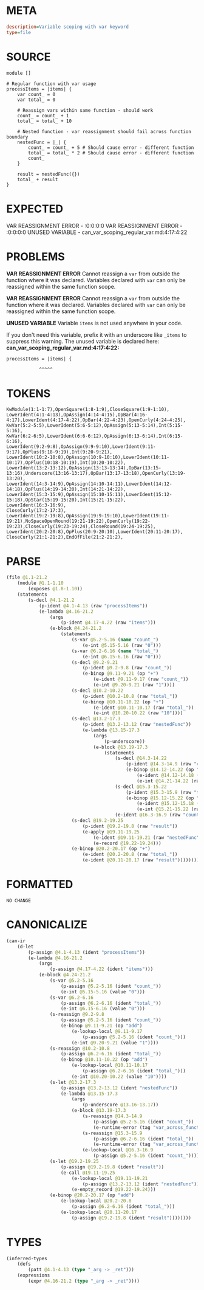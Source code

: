 # META
~~~ini
description=Variable scoping with var keyword
type=file
~~~
# SOURCE
~~~roc
module []

# Regular function with var usage
processItems = |items| {
	var count_ = 0
	var total_ = 0

	# Reassign vars within same function - should work
	count_ = count_ + 1
	total_ = total_ + 10

	# Nested function - var reassignment should fail across function boundary
	nestedFunc = |_| {
		count_ = count_ + 5 # Should cause error - different function
		total_ = total_ * 2 # Should cause error - different function
		count_
	}

	result = nestedFunc({})
	total_ + result
}
~~~
# EXPECTED
VAR REASSIGNMENT ERROR - :0:0:0:0
VAR REASSIGNMENT ERROR - :0:0:0:0
UNUSED VARIABLE - can_var_scoping_regular_var.md:4:17:4:22
# PROBLEMS
**VAR REASSIGNMENT ERROR**
Cannot reassign a `var` from outside the function where it was declared.
Variables declared with `var` can only be reassigned within the same function scope.

**VAR REASSIGNMENT ERROR**
Cannot reassign a `var` from outside the function where it was declared.
Variables declared with `var` can only be reassigned within the same function scope.

**UNUSED VARIABLE**
Variable `items` is not used anywhere in your code.

If you don't need this variable, prefix it with an underscore like `_items` to suppress this warning.
The unused variable is declared here:
**can_var_scoping_regular_var.md:4:17:4:22:**
```roc
processItems = |items| {
```
                ^^^^^


# TOKENS
~~~zig
KwModule(1:1-1:7),OpenSquare(1:8-1:9),CloseSquare(1:9-1:10),
LowerIdent(4:1-4:13),OpAssign(4:14-4:15),OpBar(4:16-4:17),LowerIdent(4:17-4:22),OpBar(4:22-4:23),OpenCurly(4:24-4:25),
KwVar(5:2-5:5),LowerIdent(5:6-5:12),OpAssign(5:13-5:14),Int(5:15-5:16),
KwVar(6:2-6:5),LowerIdent(6:6-6:12),OpAssign(6:13-6:14),Int(6:15-6:16),
LowerIdent(9:2-9:8),OpAssign(9:9-9:10),LowerIdent(9:11-9:17),OpPlus(9:18-9:19),Int(9:20-9:21),
LowerIdent(10:2-10:8),OpAssign(10:9-10:10),LowerIdent(10:11-10:17),OpPlus(10:18-10:19),Int(10:20-10:22),
LowerIdent(13:2-13:12),OpAssign(13:13-13:14),OpBar(13:15-13:16),Underscore(13:16-13:17),OpBar(13:17-13:18),OpenCurly(13:19-13:20),
LowerIdent(14:3-14:9),OpAssign(14:10-14:11),LowerIdent(14:12-14:18),OpPlus(14:19-14:20),Int(14:21-14:22),
LowerIdent(15:3-15:9),OpAssign(15:10-15:11),LowerIdent(15:12-15:18),OpStar(15:19-15:20),Int(15:21-15:22),
LowerIdent(16:3-16:9),
CloseCurly(17:2-17:3),
LowerIdent(19:2-19:8),OpAssign(19:9-19:10),LowerIdent(19:11-19:21),NoSpaceOpenRound(19:21-19:22),OpenCurly(19:22-19:23),CloseCurly(19:23-19:24),CloseRound(19:24-19:25),
LowerIdent(20:2-20:8),OpPlus(20:9-20:10),LowerIdent(20:11-20:17),
CloseCurly(21:1-21:2),EndOfFile(21:2-21:2),
~~~
# PARSE
~~~clojure
(file @1.1-21.2
	(module @1.1-1.10
		(exposes @1.8-1.10))
	(statements
		(s-decl @4.1-21.2
			(p-ident @4.1-4.13 (raw "processItems"))
			(e-lambda @4.16-21.2
				(args
					(p-ident @4.17-4.22 (raw "items")))
				(e-block @4.24-21.2
					(statements
						(s-var @5.2-5.16 (name "count_")
							(e-int @5.15-5.16 (raw "0")))
						(s-var @6.2-6.16 (name "total_")
							(e-int @6.15-6.16 (raw "0")))
						(s-decl @9.2-9.21
							(p-ident @9.2-9.8 (raw "count_"))
							(e-binop @9.11-9.21 (op "+")
								(e-ident @9.11-9.17 (raw "count_"))
								(e-int @9.20-9.21 (raw "1"))))
						(s-decl @10.2-10.22
							(p-ident @10.2-10.8 (raw "total_"))
							(e-binop @10.11-10.22 (op "+")
								(e-ident @10.11-10.17 (raw "total_"))
								(e-int @10.20-10.22 (raw "10"))))
						(s-decl @13.2-17.3
							(p-ident @13.2-13.12 (raw "nestedFunc"))
							(e-lambda @13.15-17.3
								(args
									(p-underscore))
								(e-block @13.19-17.3
									(statements
										(s-decl @14.3-14.22
											(p-ident @14.3-14.9 (raw "count_"))
											(e-binop @14.12-14.22 (op "+")
												(e-ident @14.12-14.18 (raw "count_"))
												(e-int @14.21-14.22 (raw "5"))))
										(s-decl @15.3-15.22
											(p-ident @15.3-15.9 (raw "total_"))
											(e-binop @15.12-15.22 (op "*")
												(e-ident @15.12-15.18 (raw "total_"))
												(e-int @15.21-15.22 (raw "2"))))
										(e-ident @16.3-16.9 (raw "count_"))))))
						(s-decl @19.2-19.25
							(p-ident @19.2-19.8 (raw "result"))
							(e-apply @19.11-19.25
								(e-ident @19.11-19.21 (raw "nestedFunc"))
								(e-record @19.22-19.24)))
						(e-binop @20.2-20.17 (op "+")
							(e-ident @20.2-20.8 (raw "total_"))
							(e-ident @20.11-20.17 (raw "result")))))))))
~~~
# FORMATTED
~~~roc
NO CHANGE
~~~
# CANONICALIZE
~~~clojure
(can-ir
	(d-let
		(p-assign @4.1-4.13 (ident "processItems"))
		(e-lambda @4.16-21.2
			(args
				(p-assign @4.17-4.22 (ident "items")))
			(e-block @4.24-21.2
				(s-var @5.2-5.16
					(p-assign @5.2-5.16 (ident "count_"))
					(e-int @5.15-5.16 (value "0")))
				(s-var @6.2-6.16
					(p-assign @6.2-6.16 (ident "total_"))
					(e-int @6.15-6.16 (value "0")))
				(s-reassign @9.2-9.8
					(p-assign @5.2-5.16 (ident "count_"))
					(e-binop @9.11-9.21 (op "add")
						(e-lookup-local @9.11-9.17
							(p-assign @5.2-5.16 (ident "count_")))
						(e-int @9.20-9.21 (value "1"))))
				(s-reassign @10.2-10.8
					(p-assign @6.2-6.16 (ident "total_"))
					(e-binop @10.11-10.22 (op "add")
						(e-lookup-local @10.11-10.17
							(p-assign @6.2-6.16 (ident "total_")))
						(e-int @10.20-10.22 (value "10"))))
				(s-let @13.2-17.3
					(p-assign @13.2-13.12 (ident "nestedFunc"))
					(e-lambda @13.15-17.3
						(args
							(p-underscore @13.16-13.17))
						(e-block @13.19-17.3
							(s-reassign @14.3-14.9
								(p-assign @5.2-5.16 (ident "count_"))
								(e-runtime-error (tag "var_across_function_boundary")))
							(s-reassign @15.3-15.9
								(p-assign @6.2-6.16 (ident "total_"))
								(e-runtime-error (tag "var_across_function_boundary")))
							(e-lookup-local @16.3-16.9
								(p-assign @5.2-5.16 (ident "count_"))))))
				(s-let @19.2-19.25
					(p-assign @19.2-19.8 (ident "result"))
					(e-call @19.11-19.25
						(e-lookup-local @19.11-19.21
							(p-assign @13.2-13.12 (ident "nestedFunc")))
						(e-empty_record @19.22-19.24)))
				(e-binop @20.2-20.17 (op "add")
					(e-lookup-local @20.2-20.8
						(p-assign @6.2-6.16 (ident "total_")))
					(e-lookup-local @20.11-20.17
						(p-assign @19.2-19.8 (ident "result"))))))))
~~~
# TYPES
~~~clojure
(inferred-types
	(defs
		(patt @4.1-4.13 (type "_arg -> _ret")))
	(expressions
		(expr @4.16-21.2 (type "_arg -> _ret"))))
~~~
